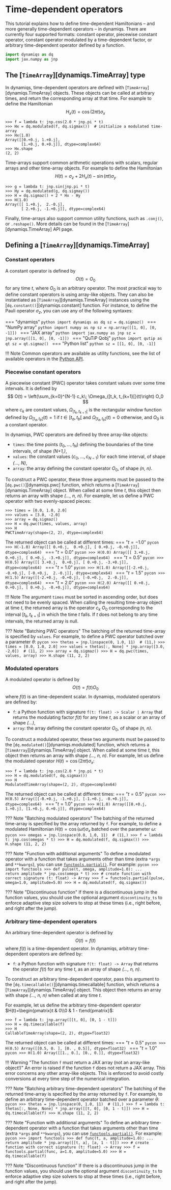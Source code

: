 # Time-dependent operators

This tutorial explains how to define time-dependent Hamiltonians – and more generally time-dependent operators – in dynamiqs. There are currently four supported formats: constant operator, piecewise constant operator, constant operator modulated by a time-dependent factor, or arbitrary time-dependent operator defined by a function.

```python
import dynamiqs as dq
import jax.numpy as jnp
```

## The [`TimeArray`][dynamiqs.TimeArray] type

In dynamiqs, time-dependent operators are defined with [`TimeArray`][dynamiqs.TimeArray] objects. These objects can be called at arbitrary times, and return the corresponding array at that time. For example to define the Hamiltonian
$$
    H_x(t)=\cos(2\pi t)\sigma_x
$$
```pycon
>>> f = lambda t: jnp.cos(2.0 * jnp.pi * t)
>>> Hx = dq.modulated(f, dq.sigmax())  # initialize a modulated time-array
>>> Hx(1.0)
Array([[0.+0.j, 1.+0.j],
       [1.+0.j, 0.+0.j]], dtype=complex64)
>>> Hx.shape
(2, 2)
```

Time-arrays support common arithmetic operations with scalars, regular arrays and other time-array objects. For example to define the Hamiltonian
$$
    H(t) = \sigma_z + 2 H_x(t) - \sin(\pi t) \sigma_y
$$
```pycon
>>> g = lambda t: jnp.sin(jnp.pi * t)
>>> Hy = dq.modulated(g, dq.sigmay())
>>> H = dq.sigmaz() + 2 * Hx - Hy
>>> H(1.0)
Array([[ 1.+0.j,  2.-0.j],
       [ 2.+0.j, -1.+0.j]], dtype=complex64)
```

Finally, time-arrays also support common utility functions, such as `.conj()`, or `.reshape()`. More details can be found in the [`TimeArray`][dynamiqs.TimeArray] API page.

## Defining a [`TimeArray`][dynamiqs.TimeArray]

### Constant operators

A constant operator is defined by
$$
    O(t) = O_0
$$
for any time $t$, where $O_0$ is an arbitrary operator. The most practical way to define constant operators is using array-like objects. They can also be instantiated as [`TimeArray`][dynamiqs.TimeArray] instances using the [`dq.constant()`][dynamiqs.constant] function. For instance, to define the Pauli operator $\sigma_z$, you can use any of the following syntaxes:

=== "dynamiqs"
    ```python
    import dynamiqs as dq
    sz = dq.sigmaz()
    ```
=== "NumPy array"
    ```python
    import numpy as np
    sz = np.array([[1, 0], [0, -1]])
    ```
=== "JAX array"
    ```python
    import jax.numpy as jnp
    sz = jnp.array([[1, 0], [0, -1]])
    ```
=== "QuTiP Qobj"
    ```python
    import qutip as qt
    sz = qt.sigmaz()
    ```
=== "Python list"
    ```python
    sz = [[1, 0], [0, -1]]
    ```

!!! Note
    Common operators are available as utility functions, see the list of available operators in the [Python API](../../python_api/index.md#operators).

### Piecewise constant operators

A piecewise constant (PWC) operator takes constant values over some time intervals. It is defined by
$$
    O(t) = \left(\sum_{k=0}^{N-1} c_k\; \Omega_{[t_k, t_{k+1}[}(t)\right) O_0
$$
where $c_k$ are constant values, $\Omega_{[t_k, t_{k+1}[}$ is the rectangular window function defined by $\Omega_{[t_a, t_b[}(t) = 1$ if $t \in [t_a, t_b[$ and $\Omega_{[t_a, t_b[}(t) = 0$ otherwise, and $O_0$ is a constant operator.

In dynamiqs, PWC operators are defined by three array-like objects:

- `times`: the time points $(t_0, \ldots, t_N)$ defining the boundaries of the time intervals, of shape _(N+1,)_,
- `values`: the constant values $(c_0, \ldots, c_{N-1})$ for each time interval, of shape _(..., N)_,
- `array`: the array defining the constant operator $O_0$, of shape _(n, n)_.

To construct a PWC operator, these three arguments must be passed to the [`dq.pwc()`][dynamiqs.pwc] function, which returns a [`TimeArray`][dynamiqs.TimeArray] object. When called at some time $t$, this object then returns an array with shape _(..., n, n)_. For example, let us define a PWC operator with two evenly-spaced pieces:
```pycon
>>> times = [0.0, 1.0, 2.0]
>>> values = [3.0, -2.0]
>>> array = dq.sigmaz()
>>> H = dq.pwc(times, values, array)
>>> H
PWCTimeArray(shape=(2, 2), dtype=complex64)
```

The returned object can be called at different times:
=== "$t = -1.0$"
    ```pycon
    >>> H(-1.0)
    Array([[ 0.+0.j,  0.+0.j],
           [ 0.+0.j, -0.+0.j]], dtype=complex64)
    ```
=== "$t=0.0$"
    ```pycon
    >>> H(0.0)
    Array([[ 3.+0.j,  0.+0.j],
           [ 0.+0.j, -3.+0.j]], dtype=complex64)
    ```
=== "$t=0.5$"
    ```pycon
    >>> H(0.5)
    Array([[ 3.+0.j,  0.+0.j],
           [ 0.+0.j, -3.+0.j]], dtype=complex64)
    ```
=== "$t=1.0$"
    ```pycon
    >>> H(1.0)
    Array([[-2.+0.j, -0.+0.j],
           [-0.+0.j,  2.-0.j]], dtype=complex64)
    ```
=== "$t=1.5$"
    ```pycon
    >>> H(1.5)
    Array([[-2.+0.j, -0.+0.j],
           [-0.+0.j,  2.-0.j]], dtype=complex64)
    ```
=== "$t=2.0$"
    ```pycon
    >>> H(2.0)
    Array([[ 0.+0.j,  0.+0.j],
           [ 0.+0.j, -0.+0.j]], dtype=complex64)
    ```

!!! Note
    The argument `times` must be sorted in ascending order, but does not need to be evenly spaced. When calling the resulting time-array object at time $t$, the returned array is the operator $c_k\ O_0$ corresponding to the interval $[t_k, t_{k+1}[$ in which the time $t$ falls. If $t$ does not belong to any time intervals, the returned array is null.

??? Note "Batching PWC operators"
    The batching of the returned time-array is specified by `values`. For example, to define a PWC operator batched over a parameter $\theta$:
    ```pycon
    >>> thetas = jnp.linspace(0, 1.0, 11)  # (11,)
    >>> times = [0.0, 1.0, 2.0]
    >>> values = thetas[:, None] * jnp.array([3.0, -2.0])  # (11, 2)
    >>> array = dq.sigmaz()
    >>> H = dq.pwc(times, values, array)
    >>> H.shape
    (11, 2, 2)
    ```

### Modulated operators

A modulated operator is defined by
$$
    O(t) = f(t) O_0
$$
where $f(t)$ is an time-dependent scalar. In dynamiqs, modulated operators are defined by:

- `f`: a Python function with signature `f(t: float) -> Scalar | Array` that returns the modulating factor $f(t)$ for any time $t$, as a scalar or an array of shape _(...)_,
- `array`: the array defining the constant operator $O_0$, of shape _(n, n)_.

To construct a modulated operator, these two arguments must be passed to the [`dq.modulated()`][dynamiqs.modulated] function, which returns a [`TimeArray`][dynamiqs.TimeArray] object. When called at some time $t$, this object then returns an array with shape _(..., n, n)_. For example, let us define the modulated operator $H(t)=\cos(2\pi t)\sigma_x$:
```pycon
>>> f = lambda t: jnp.cos(2.0 * jnp.pi * t)
>>> H = dq.modulated(f, dq.sigmax())
>>> H
ModulatedTimeArray(shape=(2, 2), dtype=complex64)
```

The returned object can be called at different times:
=== "$t = 0.5$"
    ```pycon
    >>> H(0.5)
    Array([[-0.+0.j, -1.+0.j],
           [-1.+0.j, -0.+0.j]], dtype=complex64)
    ```
=== "$t=1.0$"
    ```pycon
    >>> H(1.0)
    Array([[0.+0.j, 1.+0.j],
           [1.+0.j, 0.+0.j]], dtype=complex64)
    ```

??? Note "Batching modulated operators"
    The batching of the returned time-array is specified by the array returned by `f`. For example, to define a modulated Hamiltonian $H(t)=\cos(\omega t)\sigma_x$ batched over the parameter $\omega$:
    ```pycon
    >>> omegas = jnp.linspace(0.0, 1.0, 11)  # (11,)
    >>> f = lambda t: jnp.cos(omegas * t)
    >>> H = dq.modulated(f, dq.sigmax())
    >>> H.shape
    (11, 2, 2)
    ```

??? Note "Function with additional arguments"
    To define a modulated operator with a function that takes arguments other than time (extra `*args` and `**kwargs`), you can use [`functools.partial()`](https://docs.python.org/3/library/functools.html#functools.partial). For example:
    ```pycon
    >>> import functools
    >>> def pulse(t, omega, amplitude=1.0):
    ...     return amplitude * jnp.cos(omega * t)
    >>> # create function with correct signature (t: float) -> Array
    >>> f = functools.partial(pulse, omega=1.0, amplitude=5.0)
    >>> H = dq.modulated(f, dq.sigmax())
    ```

??? Note "Discontinuous function"
    If there is a discontinuous jump in the function values, you should use the optional
    argument `discontinuity_ts` to enforce adaptive step size solvers to stop at these
    times (i.e., right before, and right after the jump).

### Arbitrary time-dependent operators

An arbitrary time-dependent operator is defined by
$$
    O(t) = f(t)
$$
where $f(t)$ is a time-dependent operator. In dynamiqs, arbitrary time-dependent operators are defined by:

- `f`: a Python function with signature `f(t: float) -> Array` that returns the operator $f(t)$ for any time $t$, as an array of shape _(..., n, n)_.

To construct an arbitrary time-dependent operator, pass this argument to the [`dq.timecallable()`][dynamiqs.timecallable] function, which returns a [`TimeArray`][dynamiqs.TimeArray] object. This object then returns an array with shape _(..., n, n)_ when called at any time $t$.

For example, let us define the arbitrary time-dependent operator $H(t)=\begin{pmatrix}t & 0\\0 & 1 - t\end{pmatrix}$:
```pycon
>>> f = lambda t: jnp.array([[t, 0], [0, 1 - t]])
>>> H = dq.timecallable(f)
>>> H
CallableTimeArray(shape=(2, 2), dtype=float32)
```

The returned object can be called at different times:
=== "$t = 0.5$"
    ```pycon
    >>> H(0.5)
    Array([[0.5, 0. ],
           [0. , 0.5]], dtype=float32)
    ```
=== "$t=1.0$"
    ```pycon
    >>> H(1.0)
    Array([[1., 0.],
           [0., 0.]], dtype=float32)
    ```

!!! Warning "The function `f` must return a JAX array (not an array-like object!)"
    An error is raised if the function `f` does not return a JAX array. This error concerns any other array-like objects. This is enforced to avoid costly conversions at every time step of the numerical integration.

??? Note "Batching arbitrary time-dependent operators"
    The batching of the returned time-array is specified by the array returned by `f`. For example, to define an arbitrary time-dependent operator batched over a parameter $\theta$:
    ```pycon
    >>> thetas = jnp.linspace(0, 1.0, 11)  # (11,)
    >>> f = lambda t: thetas[:, None, None] * jnp.array([[t, 0], [0, 1 - t]])
    >>> H = dq.timecallable(f)
    >>> H.shape
    (11, 2, 2)
    ```

??? Note "Function with additional arguments"
    To define an arbitrary time-dependent operator with a function that takes arguments other than time (extra `*args` and `**kwargs`), you can use [`functools.partial()`](https://docs.python.org/3/library/functools.html#functools.partial). For example:
    ```pycon
    >>> import functools
    >>> def func(t, a, amplitude=1.0):
    ...     return amplitude * jnp.array([[t, a], [a, 1 - t]])
    >>> # create function with correct signature (t: float) -> Array
    >>> f = functools.partial(func, a=1.0, amplitude=5.0)
    >>> H = dq.timecallable(f)
    ```

??? Note "Discontinuous function"
    If there is a discontinuous jump in the function values, you should use the optional
    argument `discontinuity_ts` to enforce adaptive step size solvers to stop at these
    times (i.e., right before, and right after the jump).

